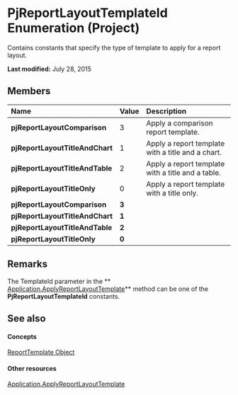 
# PjReportLayoutTemplateId Enumeration (Project)
Contains constants that specify the type of template to apply for a report layout.

 **Last modified:** July 28, 2015


## Members



|**Name**|**Value**|**Description**|
|:-----|:-----|:-----|
| **pjReportLayoutComparison**|3|Apply a comparison report template.|
| **pjReportLayoutTitleAndChart**|1|Apply a report template with a title and a chart.|
| **pjReportLayoutTitleAndTable**|2|Apply a report template with a title and a table.|
| **pjReportLayoutTitleOnly**|0|Apply a report template with a title only.|
| **pjReportLayoutComparison**| **3**||
| **pjReportLayoutTitleAndChart**| **1**||
| **pjReportLayoutTitleAndTable**| **2**||
| **pjReportLayoutTitleOnly**| **0**||

## Remarks

The TemplateId parameter in the ** [Application.ApplyReportLayoutTemplate](cbc233c9-b955-3cd2-b1b8-99e4257bfea0.md)** method can be one of the **PjReportLayoutTemplateId** constants.


## See also


#### Concepts


 [ReportTemplate Object](bea2838c-60b1-f33d-1b3d-a12382bbeca6.md)
#### Other resources


 [Application.ApplyReportLayoutTemplate](cbc233c9-b955-3cd2-b1b8-99e4257bfea0.md)
